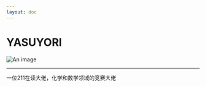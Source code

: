 ```yaml
---
layout: doc
---
```

# YASUYORI
![An image](http://q1.qlogo.cn/g?b=qq&nk=654727281&s=160)
_________________
一位211在读大佬，化学和数学领域的竞赛大佬